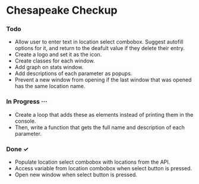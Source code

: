 # Chesapeake Checkup

### Todo

- Allow user to enter text in location select combobox. Suggest autofill options for it, and return to the deafult value if they delete their entry.
- Create a logo and set it as the icon.
- Create classes for each window.
- Add graph on stats window.
- Add descriptions of each parameter as popups.
- Prevent a new window from opening if the last window that was opened has the same location name.

### In Progress ···

- Create a loop that adds these as elements instead of printing them in the console.
- Then, write a function that gets the full name and description of each parameter.

### Done ✓

- Populate location select combobox with locations from the API.
- Access variable from location combobox when select button is pressed.
- Open new window when select button is pressed.
